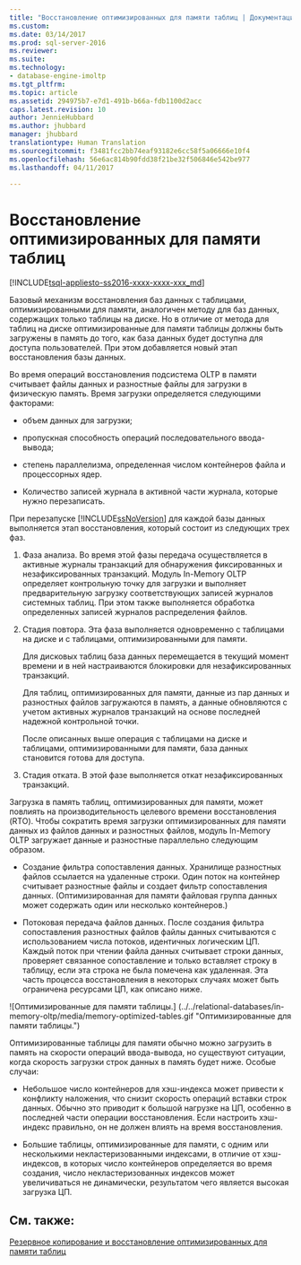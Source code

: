 ```yaml
---
title: "Восстановление оптимизированных для памяти таблиц | Документация Майкрософт"
ms.custom: 
ms.date: 03/14/2017
ms.prod: sql-server-2016
ms.reviewer: 
ms.suite: 
ms.technology:
- database-engine-imoltp
ms.tgt_pltfrm: 
ms.topic: article
ms.assetid: 294975b7-e7d1-491b-b66a-fdb1100d2acc
caps.latest.revision: 10
author: JennieHubbard
ms.author: jhubbard
manager: jhubbard
translationtype: Human Translation
ms.sourcegitcommit: f3481fcc2bb74eaf93182e6cc58f5a06666e10f4
ms.openlocfilehash: 56e6ac814b90fdd38f21be32f506846e542be977
ms.lasthandoff: 04/11/2017

---
```

# <a name="restore-and-recovery-of-memory-optimized-tables"></a>Восстановление оптимизированных для памяти таблиц
[!INCLUDE[tsql-appliesto-ss2016-xxxx-xxxx-xxx_md](../../includes/tsql-appliesto-ss2016-xxxx-xxxx-xxx-md.md)]

  Базовый механизм восстановления баз данных с таблицами, оптимизированными для памяти, аналогичен методу для баз данных, содержащих только таблицы на диске. Но в отличие от метода для таблиц на диске оптимизированные для памяти таблицы должны быть загружены в память до того, как база данных будет доступна для доступа пользователей. При этом добавляется новый этап восстановления базы данных.  
  
 Во время операций восстановления подсистема OLTP в памяти считывает файлы данных и разностные файлы для загрузки в физическую память. Время загрузки определяется следующими факторами:  
  
-   объем данных для загрузки;  
  
-   пропускная способность операций последовательного ввода-вывода;  
  
-   степень параллелизма, определенная числом контейнеров файла и процессорных ядер.  
  
-   Количество записей журнала в активной части журнала, которые нужно перезаписать.  
  
 При перезапуске [!INCLUDE[ssNoVersion](../../includes/ssnoversion-md.md)] для каждой базы данных выполняется этап восстановления, который состоит из следующих трех фаз.  
  
1.  Фаза анализа. Во время этой фазы передача осуществляется в активные журналы транзакций для обнаружения фиксированных и незафиксированных транзакций. Модуль In-Memory OLTP определяет контрольную точку для загрузки и выполняет предварительную загрузку соответствующих записей журналов системных таблиц. При этом также выполняется обработка определенных записей журналов распределения файлов.  
  
2.  Стадия повтора. Эта фаза выполняется одновременно с таблицами на диске и с таблицами, оптимизированными для памяти.  
  
     Для дисковых таблиц база данных перемещается в текущий момент времени и в ней настраиваются блокировки для незафиксированных транзакций.  
  
     Для таблиц, оптимизированных для памяти, данные из пар данных и разностных файлов загружаются в память, а данные обновляются с учетом активных журналов транзакций на основе последней надежной контрольной точки.  
  
     После описанных выше операция с таблицами на диске и таблицами, оптимизированными для памяти, база данных становится готова для доступа.  
  
3.  Стадия отката. В этой фазе выполняется откат незафиксированных транзакций.  
  
 Загрузка в память таблиц, оптимизированных для памяти, может повлиять на производительность целевого времени восстановления (RTO). Чтобы сократить время загрузки оптимизированных для памяти данных из файлов данных и разностных файлов, модуль In-Memory OLTP загружает данные и разностные параллельно следующим образом.  
  
-   Создание фильтра сопоставления данных. Хранилище разностных файлов ссылается на удаленные строки. Один поток на контейнер считывает разностные файлы и создает фильтр сопоставления данных. (Оптимизированная для памяти файловая группа данных может содержать один или несколько контейнеров.)  
  
-   Потоковая передача файлов данных.  После создания фильтра сопоставления разностных файлов файлы данных считываются с использованием числа потоков, идентичных логическим ЦП. Каждый поток при чтении файла данных считывает строки данных, проверяет связанное сопоставление и только вставляет строку в таблицу, если эта строка не была помечена как удаленная. Эта часть процесса восстановления в некоторых случаях может быть ограничена ресурсами ЦП, как описано ниже.  
  
 ![Оптимизированные для памяти таблицы.] (../../relational-databases/in-memory-oltp/media/memory-optimized-tables.gif "Оптимизированные для памяти таблицы.")  
  
 Оптимизированные таблицы для памяти обычно можно загрузить в память на скорости операций ввода-вывода, но существуют ситуации, когда скорость загрузки строк данных в память будет ниже. Особые случаи:  
  
-   Небольшое число контейнеров для хэш-индекса может привести к конфликту наложения, что снизит скорость операций вставки строк данных. Обычно это приводит к большой нагрузке на ЦП, особенно в последней части операции восстановления. Если настроить хэш-индекс правильно, он не должен влиять на время восстановления.  
  
-   Большие таблицы, оптимизированные для памяти, с одним или несколькими некластеризованными индексами, в отличие от хэш-индексов, в которых число контейнеров определяется во время создания, число некластеризованных индексов может увеличиваться не динамически, результатом чего является высокая загрузка ЦП.  
  
## <a name="see-also"></a>См. также:  
 [Резервное копирование и восстановление оптимизированных для памяти таблиц](http://msdn.microsoft.com/library/3f083347-0fbb-4b19-a6fb-1818d545e281)  
  
  
